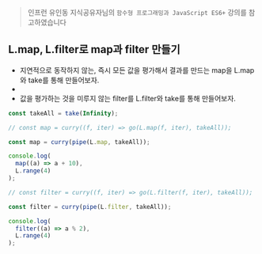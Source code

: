 > 인프런 유인동 지식공유자님의 `함수형 프로그래밍과 JavaScript ES6+` 강의를 참고하였습니다

## L.map, L.filter로 map과 filter 만들기

- 지연적으로 동작하지 않는, 즉시 모든 값을 평가해서 결과를 만드는 map을 L.map와 take를 통해 만들어보자.
-
- 값을 평가하는 것을 미루지 않는 filter를 L.filter와 take를 통해 만들어보자.

```javascript
const takeAll = take(Infinity);

// const map = curry((f, iter) => go(L.map(f, iter), takeAll));

const map = curry(pipe(L.map, takeAll));

console.log(
  map((a) => a + 10),
  L.range(4)
);

// const filter = curry((f, iter) => go(L.filter(f, iter), takeAll));

const filter = curry(pipe(L.filter, takeAll));

console.log(
  filter((a) => a % 2),
  L.range(4)
);
```
